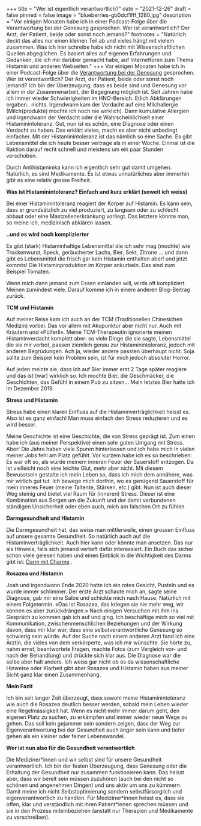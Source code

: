 +++
title = "Wer ist eigentlich verantwortlich?"
date = "2021-12-26"
draft = false
pinned = false
image = "blueberries-gb0dcf1fff_1280.jpg"
description = "Vor einigen Monaten habe ich in einer Podcast-Folge über die Verantwortung bei der Genesung gesprochen. Wer ist verantwortlich? Der Arzt, der Patient, beide oder sonst noch jemand?"
footnotes = "Natürlich deckt das alles nur einen kleinen Teil ab und vieles hängt mit vielem zusammen. Was ich hier schreibe habe ich nicht mit Wissenschaftlichen Quellen abgeglichen. Es basiert alles auf eigenen Erfahrungen und Gedanken, die ich mir darüber gemacht habe, auf Internetforen zum Thema Histamin und anderen Webseiten."
+++
Vor einigen Monaten habe ich in einer Podcast-Folge über die [Verantwortung bei der Genesung](https://entwicklungsfreiraum.podigee.io/32-neue-episode) gesprochen. Wer ist verantwortlich? Der Arzt, der Patient, beide oder sonst noch jemand? Ich bin der Überzeugung, dass es beide sind und Genesung vor allem in der Zusammenarbeit, der Begegnung möglich ist. Seit Jahren habe ich immer wieder Schwierigkeiten im HNO-Bereich. Etlich Abklärungen ergaben.. nichts. Irgendwann kam der Verdacht auf eine Milchallergie (Milch(produkte) mochte ich noch nie wirklich). Dann kumulative Allergien und irgendwann der Verdacht oder die Wahrscheinlichkeit einer Histaminintoleranz. Gut, nun ist es schön, eine Diagnose oder einen Verdacht zu haben. Das erklärt vieles, macht es aber nicht unbedingt einfacher. Mit der Histaminintoleranz ist das nämlich so eine Sache. Es gibt Lebensmittel die ich heute besser vertrage als in einer Woche. Einmal ist die Raktion darauf recht schnell und meistens um ein paar Stunden verschoben.

Durch Antihistaminika kann ich eigentlich sehr gut damit umgehen. Natürlich, es sind Medikamente. Es ist etwas unnatürliches aber immerhin gibt es eine relativ grosse Freiheit. 

**Was ist Histaminintoleranz? Einfach und kurz erklärt (soweit ich weiss)**

Bei einer Histaminintoleranz reagiert der Körper auf Histamin. Es kann sein, dass er grundsätzlich zu viel produziert, zu langsam oder zu schlecht abbaut oder eine Mastzellenerkrankung vorliegt. Das letztere könnte man, so meine ich, medizinisch abklären lassen. 

**..und es wird noch komplizierter**

Es gibt (stark) Histaminhaltige Lebensmittel die ich sehr mag (mochte) wie Trockenwurst, Speck, geräucherter Lachs, Bier, Sekt, Zitrone ... und dann gibt es Lebensmittel die frisch gar kein Histamin enthalten aber! und jetzt kommts! Die Histaminproduktion im Körper ankurbeln. Das sind zum Beispiel Tomaten. 

Wenn mich dann jemand zum Essen einlanden will, wirds oft kompliziert. Meinen zumindest viele. Darauf komme ich in einem anderen Blog-Beitrag zurück. 

**TCM und Histamin**

Auf meiner Reise kam ich auch an der TCM (Traditionellen Chinesichen Medizin) vorbei. Das vor allem mit Akupunktur aber nicht nur. Auch mit Kräutern und «Pülferli». Meine TCM-Therapeutin ignorierte meinen Histaminverdacht komplett aber: so viele Dinge die sie sagte, Lebensmittel die sie mir verbot, passen ziemlich genau zur Histaminintoleranz, jedoch mit anderen Begrüdungen. Ach ja, wieder andere passten überhaupt nicht. Soja sollte zum Beispiel kein Problem sein, ist für mich jedoch absoluter Horror. 

Auf jeden meinte sie, dass ich auf Bier immer erst 2 Tage später reagiere und das ist (war) wirklich so. Ich mochte Bier, die Geschmäcker, die Geschichten, das Gefühl in einem Pub zu sitzen... Mein letztes Bier hatte ich im Dezember 2019. 

**Stress und Histamin**

Stress habe einen klaren Einfluss auf die Histaminverträglichkeit heisst es. Also ist es ganz einfach! Man muss einfach den Stress reduzieren und es wird besser. 

Meine Geschichte ist eine Geschichte, die von Stress geprägt ist. Zum einen habe ich (aus meiner Perspektive) einen sehr guten Umgang mit Stress. Aber! Die Jahre haben viele Spuren hinterlassen und ich habe mich in vielen meiner Jobs fehl am Platz gefühlt. Vor kurzem habe ich es so beschrieben: Es war oft so, als würde meinem inneren Feuer der Sauerstoff entzogen. Da ist vielleicht noch eine leichte Glut, mehr aber nicht. Mit diesem Bewusstsein gestalte ich mein Leben so, dass ich mich dem annähere, was mir wirlich gut tut. Ich bewege mich dorthin, wo es genügend Sauerstoff für mein inneres Feuer (meine Taltente, Stärken, etc.) gibt. Nun ist auch dieser Weg steinig und bietet viel Raum für (inneren) Stress. Dieser ist eine Kombination aus Sorgen um die Zukunft und der damit verbundenen ständigen Unsicherheit oder eben auch, mich am falschen Ort zu fühlen. 

**Darmgesundheit und Histamin**

Die Darmgesundheit hat, das weiss man mittlerweile, einen grossen Einfluss auf unsere gesamte Gesundheit. So natürlich auch auf die Histaminverträglichkeit. Auch hier kann oder könnte man ansetzen. Das nur als Hinweis, falls sich jemand vertieft dafür interessiert. Ein Buch das sicher schon viele gelesen haben und einen Einblick in die Wichtigkeit des Darms gibt ist: [Darm mit Charme](https://www.exlibris.ch/de/buecher-buch/deutschsprachige-buecher/giulia-enders/darm-mit-charme/id/9783548375892) .

**Rosazea und Histamin**

Joah und irgendwann Ende 2020 hatte ich ein rotes Gesicht, Pusteln und es wurde immer schlimmer. Der erste Arzt schaute mich an, sagte seine Diagnose, gab mir eine Salbe und schickte mich nach Hause. Natürlich mit einem Folgetermin. «Das ist Rosazea, das kriegen sie nie mehr weg, wir können es aber zurückdrängen.» Nach einigen Versuchen mit ihm ins Gespräch zu kommen gab ich auf und ging. Ich beschäftige mich so viel mit Kommunikation, zwischenmenschlichen Beziehungen und der Wirkung davon, dass mir klar war, dass eine selbstverantwortliche Genesung so schwierig sein würde. Auf der Suche nach einem anderen Arzt fand ich eine Ärztin, die vieles von dem verkörperte, was ich mir wünschte. Sie hörte zu, nahm ernst, beantwortete Fragen, machte Fotos (zum Vergleich vor- und nach der Behandlung) und drückte sich klar aus. Die Diagnose war die selbe aber halt anders. Ich weiss gar nicht ob es da wissenschaftliche Hinweise oder Klarheit gibt aber Rosazea und Histamin haben aus meiner Sicht ganz klar einen Zusammenhang. 

**Mein Fazit**

Ich bin seit langer Zeit überzeugt, dass sowohl meine Histaminintoleranz wie auch die Rosazea deutlich besser werden, sobald mein Leben wieder eine Regelmässigkeit hat. Wenn es nicht mehr immer darum geht, den eigenen Platz zu suchen, zu erkämpfen und immer wieder neue Wege zu gehen. Das soll kein gejammer sein sondern zeigen, dass der Weg zur Eigenverantwortung bei der Gesundheit auch änger sein kann und tiefer gehen als ein kleiner oder feiner Lebenswandel. 

**Wer ist nun also für die Gesundheit verantwortlich**

Die Mediziner\*innen und wir selbst sind für unsere Gesundheit verantwortlich. Ich bin der festen Überzeugung, dass Genesung oder die Erhaltung der Gesundheit nur zusammen funktionieren kann. Das heisst aber, dass wir bereit sein müssen zuzuhören (auch bei den nicht so schönen und angenehmen Dingen) und uns aktiv um uns zu kümmern. Damit meine ich nicht Selbstoptimierung sondern selbstfürsorglich und eigenverantwortlich zu handlen. Für Mediziner\*innen heisst es, dass sie offen, klar und verständlich mit ihren Patient*innen sprechen müssen und sie in den Prozess miteinbeziehen (anstatt nur Therapien und Medikamente zu verschreiben).